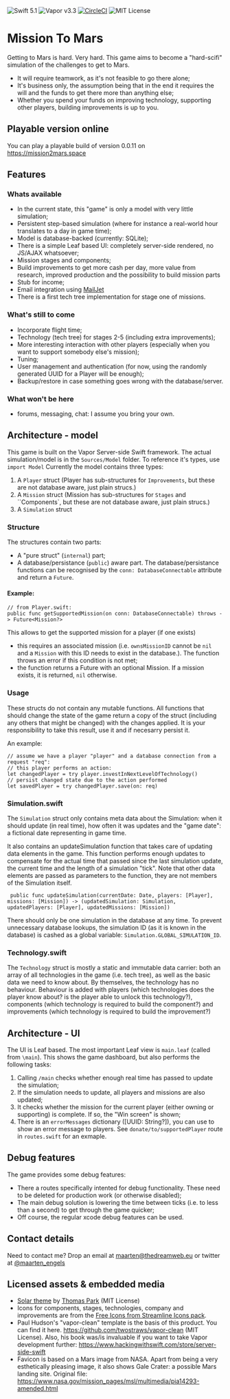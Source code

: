 ![Swift 5.1](http://img.shields.io/badge/swift-5.1-orange.svg) 
![Vapor v3.3](https://img.shields.io/badge/vapor-3.3-blue) [![CircleCI](https://circleci.com/gh/maartene/MissionToMars.svg?style=shield)](https://circleci.com/gh/maartene/MissionToMars) ![MIT License](http://img.shields.io/badge/license-MIT-brightgreen.svg) 

# Mission To Mars
Getting to Mars is hard. Very hard. This game aims to become a "hard-scifi" simulation of the challenges to get to Mars.
* It will require teamwork, as it's not feasible to go there alone;
* It's business only, the assumption being that in the end it requires the will and the funds to get there more than anything else;
* Whether you spend your funds on improving technology, supporting other players, building improvements is up to you.

## Playable version online
You can play a playable build of version 0.0.11 on https://mission2mars.space 

## Features
### Whats available
* In the current state, this "game" is only a model with very little simulation;
* Persistent step-based simulation (where for instance a real-world hour translates to a day in game time);
* Model is database-backed (currently: SQLite);
* There is a simple Leaf based UI: completely server-side rendered, no JS/AJAX whatsoever;
* Mission stages and components;
* Build improvements to get more cash per day, more value from research, improved production and the possibility to build mission parts
* Stub for income;
* Email integration using [MailJet](https://www.mailjet.com)
* There is a first tech tree implementation for stage one of missions.

### What's still to come
* Incorporate flight time;
* Technology (tech tree) for stages 2-5 (including extra improvements);
* More interesting interaction with other players (especially when you want to support somebody else's mission);
* Tuning;
* User management and authentication (for now, using the randomly generated UUID for a Player will be enough);
* Backup/restore in case something goes wrong with the database/server.

### What won't be here
* forums, messaging, chat: I assume you bring your own.

## Architecture - model
This game is built on the Vapor Server-side Swift framework.
The actual simulation/model is in the `Sources/Model` folder. To reference it's types, use `import Model`
Currently the model contains three types:
1. A `Player` struct (Player has sub-structures for `Improvements`, but these are not database aware, just plain strucs.)
2. A `Mission` struct (Mission has sub-structures for `Stages` and ``Components`, but these are not database aware, just plain strucs.)
3. A `Simulation` struct

### Structure
The structures contain two parts:
* A "pure struct" (`internal`) part;
* A database/persistance (`public`) aware part.
The database/persistance functions can be recognised by the `conn: DatabaseConnectable` attribute and return a `Future`.

#### Example:
```
// from Player.swift:
public func getSupportedMission(on conn: DatabaseConnectable) throws -> Future<Mission?>
```
This allows to get the supported mission for a player (if one exists)
* this requires an associated mission (i.e. `ownsMissionID` cannot be `nil` and a `Mission` with this ID needs to exist in the database.). The function throws an error if this condition is not met;
* the function returns a Future with an optional Mission. If a mission exists, it is returned, `nil` otherwise.

### Usage
These structs do not contain any mutable functions. All functions that should change the state of the game return a copy of the struct (including any others that might be changed) with the changes applied. 
It is your responsibility to take this result, use it and if necesarry persist it.

An example:
```
// assume we have a player "player" and a database connection from a request "req": 
// this player performs an action:
let changedPlayer = try player.investInNextLevelOfTechnology()
// persist changed state due to the action performed
let savedPlayer = try changedPlayer.save(on: req)
```

### Simulation.swift
The `Simulation` struct only contains meta data about the Simulation: when it should update (in real time), how often it was updates and the "game date": a fictional date representing in game time. 

It also contains an updateSimulation function that takes care of updating data elements in the game. This function performs enough updates to compensate for the actual time that passed since the last simulation update, the current time and the length of a simulation "tick". Note that other data elements are passed as parameters to the function, they are not members of the Simulation itself.

```
 public func updateSimulation(currentDate: Date, players: [Player], missions: [Mission]) -> (updatedSimulation: Simulation, updatedPlayers: [Player], updatedMissions: [Mission])
```

There should only be one simulation in the database at any time. To prevent unnecessary database lookups, the simulation ID (as it is known in the database) is cashed as a global variable: `Simulation.GLOBAL_SIMULATION_ID`.

### Technology.swift
The `Technology` struct is mostly a static and immutable data carrier: both an array of all technologies in the game (i.e. tech tree), as well as the basic data we need to know about. By themselves, the technology has no behaviour. Behaviour is added with players (which technologies does the player know about? is the player able to unlock this technology?), components (which technology is required to build the component?) and improvements (which technology is required to build the improvement?)

## Architecture - UI
The UI is Leaf based. The most important Leaf view is `main.leaf` (called from `\main`). This shows the game dashboard, but also performs the following tasks:
1. Calling `/main` checks  whether enough real time has passed to update the simulation;
2. If the simulation needs to update, all players and missions are also updated;
3. It checks whether the mission for the current player (either owning or supporting) is complete. If so, the "Win screen" is shown;
4. There is an `errorMessages` dictionary ([UUID: String?]), you can use to show an error message to players. See `donate/to/supportedPlayer` route in `routes.swift` for an exmaple.

## Debug features
The game provides some debug features:
* There a routes specifically intented for debug functionality. These need to be deleted for production work (or otherwise disabled);
* The main debug solution is lowering the time between ticks (i.e. to less than a second) to get through the game quicker;
* Off course, the regular xcode debug features can be used.

## Contact details
Need to contact me? Drop an email at maarten@thedreamweb.eu or twitter at [@maarten_engels](https://twitter.com/maarten_engels)

## Licensed assets & embedded media
* [Solar theme](https://bootswatch.com/solar/) by [Thomas Park](https://thomaspark.co/) (MIT License)
* Icons for components, stages, technologies, company and improvements are from the [Free Icons from Streamline Icons pack](https://www.streamlineicons.com/).
* Paul Hudson's "vapor-clean" template is the basis of this product. You can find it here. https://github.com/twostraws/vapor-clean (MIT License). Also, his book was/is invaluable if you want to take Vapor development further: https://www.hackingwithswift.com/store/server-side-swift  
* Favicon is based on a Mars image from NASA. Apart from being a very esthetically pleasing image, it also shows Gale Crater: a possible Mars landing site. Original file:  https://www.nasa.gov/mission_pages/msl/multimedia/pia14293-amended.html 
